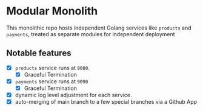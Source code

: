 # Modular Monolith

This monolithic repo hosts independent Golang services like `products` and `payments`, treated as separate modules for independent deployment


## Notable features

- [x] `products` service runs at `8080`.
    - [x] Graceful Termination
- [x] `payments` service runs at `9090`
    - [x] Graceful Termination
- [x] dynamic log level adjustment for each service.
- [x] auto-merging of main branch to a few special branches via a Github App
